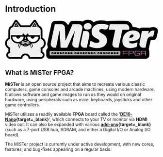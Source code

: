 # Introduction

![MiSTer FPGA Logo](assets/logo_small.png)

## What is MiSTer FPGA?

**MiSTer** is an open source project that aims to recreate various classic computers, game consoles and arcade machines, using modern hardware. It allows software and game images to run as they would on original hardware, using peripherals such as mice, keyboards, joysticks and other game controllers.

MiSTer utilizes a readily available **FPGA** board called the '**[DE10-Nano](http://de10-nano.terasic.com){target=_blank}**', which connects to your TV or monitor via **HDMI** video out. It can also be expanded with various **[add-ons](https://github.com/MiSTer-devel/Main_MiSTer/wiki/Addons-Overview){target=_blank}** (such as a 7-port USB hub, SDRAM, and either a Digital I/O or Analog I/O board).

The MiSTer project is currently under active development, with new cores, features, and bug-fixes appearing on a regular basis.
